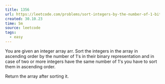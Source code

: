 ```yaml
---
title: 1356
url: https://leetcode.com/problems/sort-integers-by-the-number-of-1-bits/description/?envType=daily-question&envId=2023-10-30
created: 30.10.23
time: 5m
source: leetcode
tags:
  - easy
---
```


You are given an integer array arr. Sort the integers in the array in ascending order by the number of 1's in their binary representation and in case of two or more integers have the same number of 1's you have to sort them in ascending order.

Return the array after sorting it.

